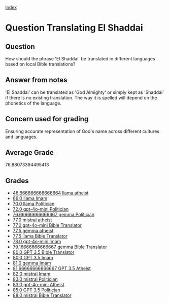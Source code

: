 
[Index](../../index.md)
# Question Translating El Shaddai
## Question
How should the phrase 'El Shaddai' be translated in different languages based on local Bible translations?

## Answer from notes
'El Shaddai' can be translated as 'God Almighty' or simply kept as 'Shaddai' if there is no existing translation. The way it is spelled will depend on the phonetics of the language.

## Concern used for grading
Ensuring accurate representation of God's name across different cultures and languages.

## Average Grade
76.88073394495413

## Grades
 * [46.666666666666664 llama atheist](../answers/llama_atheist/Translating_El_Shaddai.md)
 * [66.0 llama Imam](../answers/llama_Imam/Translating_El_Shaddai.md)
 * [70.0 llama Politician](../answers/llama_Politician/Translating_El_Shaddai.md)
 * [72.0 gpt-4o-mini Politician](../answers/gpt-4o-mini_Politician/Translating_El_Shaddai.md)
 * [76.66666666666667 gemma Politician](../answers/gemma_Politician/Translating_El_Shaddai.md)
 * [77.0 mistral atheist](../answers/mistral_atheist/Translating_El_Shaddai.md)
 * [77.0 gpt-4o-mini Bible Translator](../answers/gpt-4o-mini_Bible_Translator/Translating_El_Shaddai.md)
 * [77.5 gemma atheist](../answers/gemma_atheist/Translating_El_Shaddai.md)
 * [77.5 llama Bible Translator](../answers/llama_Bible_Translator/Translating_El_Shaddai.md)
 * [78.0 gpt-4o-mini Imam](../answers/gpt-4o-mini_Imam/Translating_El_Shaddai.md)
 * [79.16666666666667 gemma Bible Translator](../answers/gemma_Bible_Translator/Translating_El_Shaddai.md)
 * [80.0 GPT 3.5 Bible Translator](../answers/GPT_3.5_Bible_Translator/Translating_El_Shaddai.md)
 * [80.0 GPT 3.5 Imam](../answers/GPT_3.5_Imam/Translating_El_Shaddai.md)
 * [81.0 gemma Imam](../answers/gemma_Imam/Translating_El_Shaddai.md)
 * [81.66666666666667 GPT 3.5 Atheist](../answers/GPT_3.5_Atheist/Translating_El_Shaddai.md)
 * [82.0 mistral Imam](../answers/mistral_Imam/Translating_El_Shaddai.md)
 * [83.0 mistral Politician](../answers/mistral_Politician/Translating_El_Shaddai.md)
 * [83.0 gpt-4o-mini Atheist](../answers/gpt-4o-mini_Atheist/Translating_El_Shaddai.md)
 * [85.0 GPT 3.5 Politician](../answers/GPT_3.5_Politician/Translating_El_Shaddai.md)
 * [88.0 mistral Bible Translator](../answers/mistral_Bible_Translator/Translating_El_Shaddai.md)
